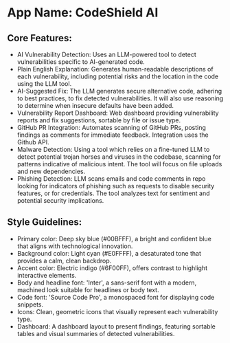 # **App Name**: CodeShield AI

## Core Features:

- AI Vulnerability Detection: Uses an LLM-powered tool to detect vulnerabilities specific to AI-generated code.
- Plain English Explanation: Generates human-readable descriptions of each vulnerability, including potential risks and the location in the code using the LLM tool.
- AI-Suggested Fix: The LLM generates secure alternative code, adhering to best practices, to fix detected vulnerabilities. It will also use reasoning to determine when insecure defaults have been added.
- Vulnerability Report Dashboard: Web dashboard providing vulnerability reports and fix suggestions, sortable by file or issue type.
- GitHub PR Integration: Automates scanning of GitHub PRs, posting findings as comments for immediate feedback. Integration uses the Github API.
- Malware Detection: Using a tool which relies on a fine-tuned LLM to detect potential trojan horses and viruses in the codebase, scanning for patterns indicative of malicious intent. The tool will focus on file uploads and new dependencies.
- Phishing Detection: LLM scans emails and code comments in repo looking for indicators of phishing such as requests to disable security features, or for credentials. The tool analyzes text for sentiment and potential security implications.

## Style Guidelines:

- Primary color: Deep sky blue (#00BFFF), a bright and confident blue that aligns with technological innovation.
- Background color: Light cyan (#E0FFFF), a desaturated tone that provides a calm, clean backdrop.
- Accent color: Electric indigo (#6F00FF), offers contrast to highlight interactive elements.
- Body and headline font: 'Inter', a sans-serif font with a modern, machined look suitable for headlines or body text.
- Code font: 'Source Code Pro', a monospaced font for displaying code snippets.
- Icons: Clean, geometric icons that visually represent each vulnerability type. 
- Dashboard: A dashboard layout to present findings, featuring sortable tables and visual summaries of detected vulnerabilities.